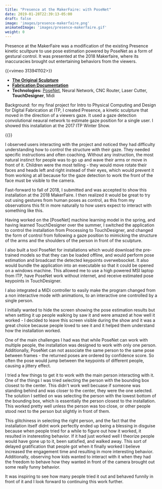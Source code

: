 ```yaml
---
title: "Presence at the MakerFaire: with PoseNet"
date: 2019-01-28T22:39:13-05:00
draft: false
image: 'images/presence-makerfaire.png'
animatedImage: 'images/presence-makerfaire.gif'
weight: 0
---
```


Presence at the MakerFaire was a modification of the existing Presence kinetic scultpure to use pose estimation powered by PoseNet as a form of gestural control.  It was presented at the 2018 Makerfaire, where its inaccuracies brought out entertaining behaviors from the viewers.

<!--more-->

{{<vimeo 313941102>}}

* **[The Original Sculpture](/presence)**
* **[Fabrication Documentation](/blog/posts/presence/fabricating-the-kinetic-sculpture/)**
* **Technologies:** [PoseNet](https://medium.com/tensorflow/real-time-human-pose-estimation-in-the-browser-with-tensorflow-js-7dd0bc881cd5), Neural Network, CNC Router, Laser Cutter, **TouchDesigner**, Midi

Background: for my final project for Intro to Physical Computing and Design for Digital Fabrication at ITP, I created Presence, a kinetic sculpture that moved in the direction of a viewers gaze.   It used a gaze detection convolutional neaural network to estimate gaze position for a single user.  I showed this installation at the 2017 ITP Winter Show.  

{{<instagram Bc5AYY6gF97>}}

I observed users interacting with the project and noticed they had difficulty understanding how to control the structure with their gaze.  They needed specific instructions and often coaching.  Without any instruction, the most natural instinct for people was to go up and wave their arms or move in front of it.  Children were the most telling - they would move rotate their faces and heads left and right instead of their eyes, which would prevent it from working at all because for the gaze detection to work the front of the face must be visible to the camera.

Fast-forward to fall of 2018, I submitted and was accepted to show this installation at the 2018 MakerFaire.  I then realized it would be great to try out using gestures from human poses as control, as this from my observations this fit in more naturally to how users expect to interact with something like this.

Having worked on the [PoseNet] machine learning model in the spring, and having learned TouchDesigner over the summer, I switched the application to control the installation from Processing to TouchDesigner, and changed the form of control from following a gaze position to mimicking the structure of the arms and the shoulders of the person in front of the sculpture.

I also built a tool PoseNet for installations which would download the pre-trained models so that they can be loaded offline, and would perform pose estimation and broadcast the detected keypoints overwebsocket.  It also would bundle the application into an executable so that it could be opened on a windows machine.  This allowed me to use a high powered MSI laptop from ITP, have PoseNet work without internet, and receive estimated pose keypoints in TouchDesigner.

I also integrated a MiDi controller to easily make the program changed from a non interactive mode with animations, to an interactive one controlled by a single person.  

I initially wanted to hide the screen showing the pose estimation results but when setting it up people walking by saw it and were amazed at how well it worked - I decided to leave this screen visible during the show and it was a great choice because people loved to see it and it helped them understand how the installation worked.  

One of the main challenges I had was that while PoseNet can work with multiple people, the installation was designed to work with only one person.  Additionally, PoseNet can not associate the same person to the same pose between frames - the returned poses are ordered by confidence score.  So often the pose would jump between the keypoints of different people, causing a jittery effect.

I tried a few things to get it to work with the main person interacting with it.  One of the things I was tried selecting the person with the bounding box closest to the center.  This didn't work well becuase if someone was standing behind and was closer to the center, they were the one selected. The solution I settled on was selecting the person with the lowest bottom of the bounding box, which is essentially the person closest to the installation.  This worked pretty well unless the person was too close, or other people stood next to the person but slightly in front of them.

This glitchiness in selecting the right person, and the fact that the installation itself didnt work perfectly ended up being a blessing in disguise because when people tried for a while to figure out how it worked, it resulted in insteresting behavior.  If it had just worked well I theorize people would have gone up to it, been satisfied, and walked away.  This sort of delayed gratification that people got when it finally worked I believe increased the engagement time and resulting in more interesting behavior.  Additionally, observing how kids wanted to interact with it when they had the freedom to behave how they wanted in front of the camera brought out some really funny behavior.  

It was inspiring to see how many people tried it out and behaved funnily in front of it and I look forward to continuing this work further.